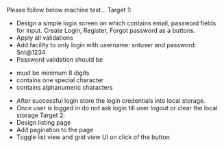 Please follow below machine test...
Target 1:

* Design a simple login screen on which contains email, password fields for input. 
Create Login, Register, Forgot password as a buttons.
* Apply all validations
* Add facility to only login with username: sntuser and password: Snt@1234
* Password validation should be
- must be minimum 8 digits
- contains one special character
- contains alphanumeric characters
* After successful login store the login credentials into local storage.
* Once user is logged in do not ask login till user logout or clear the local storage
Target 2:
* Design listing page
* Add pagination to the page
* Toggle list view and grid view UI on click of the button
